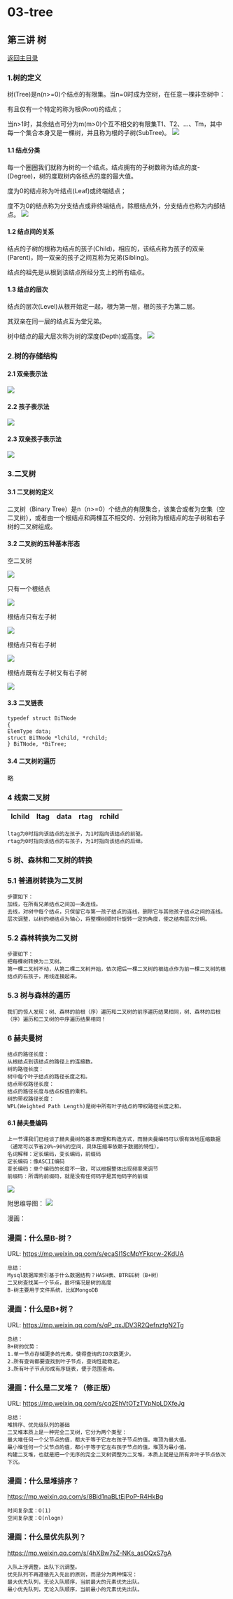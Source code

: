 # 03-tree

## 第三讲 树
[返回主目录](../README.md)

### 1.树的定义
树(Tree)是n(n>=0)个结点的有限集。当n=0时成为空树，在任意一棵非空树中：

有且仅有一个特定的称为根(Root)的结点；

当n>1时，其余结点可分为m(m>0)个互不相交的有限集T1、T2、...、Tm，其中每一个集合本身又是一棵树，并且称为根的子树(SubTree)。
![](src/main/resources/images/03-Tree.png)

#### 1.1 结点分类
每一个圈圈我们就称为树的一个结点。结点拥有的子树数称为结点的度-(Degree)，树的度取树内各结点的度的最大值。

度为0的结点称为叶结点(Leaf)或终端结点；

度不为0的结点称为分支结点或非终端结点，除根结点外，分支结点也称为内部结点。
![](src/main/resources/images/03-DegreeAndNode.png)

#### 1.2 结点间的关系
结点的子树的根称为结点的孩子(Child)，相应的，该结点称为孩子的双亲(Parent)，同一双亲的孩子之间互称为兄弟(Sibling)。

结点的祖先是从根到该结点所经分支上的所有结点。

#### 1.3 结点的层次
结点的层次(Level)从根开始定一起，根为第一层，根的孩子为第二层。

其双亲在同一层的结点互为堂兄弟。

树中结点的最大层次称为树的深度(Depth)或高度。
![](src/main/resources/images/03-LevelAndDepth.png)

### 2.树的存储结构

#### 2.1 双亲表示法
![](src/main/resources/images/03-Parents.png)

#### 2.2 孩子表示法
![](src/main/resources/images/03-Children.png)

#### 2.3 双亲孩子表示法
![](src/main/resources/images/03-ParentsAndChildren.png)

### 3.二叉树

#### 3.1 二叉树的定义
二叉树（Binary Tree）是n（n>=0）个结点的有限集合，该集合或者为空集（空二叉树），或者由一个根结点和两棵互不相交的、分别称为根结点的左子树和右子树的二叉树组成。

#### 3.2 二叉树的五种基本形态

空二叉树

![](src/main/resources/images/03-BinaryTree1.png)

只有一个根结点

![](src/main/resources/images/03-BinaryTree2.png)

根结点只有左子树

![](src/main/resources/images/03-BinaryTree3.png)

根结点只有右子树

![](src/main/resources/images/03-BinaryTree4.png)

根结点既有左子树又有右子树

![](src/main/resources/images/03-BinaryTree5.png)

#### 3.3 二叉链表
```cfml
typedef struct BiTNode
{
ElemType data;
struct BiTNode *lchild, *rchild;
} BiTNode, *BiTree;
```

#### 3.4 二叉树的遍历
略

### 4 线索二叉树
lchild|ltag|data|rtag|rchild
---|---|---|---|---
    ltag为0时指向该结点的左孩子，为1时指向该结点的前驱。
    rtag为0时指向该结点的右孩子，为1时指向该结点的后继。

### 5 树、森林和二叉树的转换
### 5.1 普通树转换为二叉树
    步骤如下：
    加线，在所有兄弟结点之间加一条连线。
    去线，对树中每个结点，只保留它与第一孩子结点的连线，删除它与其他孩子结点之间的连线。
    层次调整，以树的根结点为轴心，将整棵树顺时针旋转一定的角度，使之结构层次分明。
### 5.2 森林转换为二叉树
    步骤如下：
    把每棵树转换为二叉树。
    第一棵二叉树不动，从第二棵二叉树开始，依次把后一棵二叉树的根结点作为前一棵二叉树的根结点的右孩子，用线连接起来。

### 5.3 树与森林的遍历
    我们的惊人发现：树、森林的前根（序）遍历和二叉树的前序遍历结果相同，树、森林的后根（序）遍历和二叉树的中序遍历结果相同！


### 6 赫夫曼树
    结点的路径长度：
    从根结点到该结点的路径上的连接数。
    树的路径长度：
    树中每个叶子结点的路径长度之和。
    结点带权路径长度：
    结点的路径长度与结点权值的乘积。
    树的带权路径长度：
    WPL(Weighted Path Length)是树中所有叶子结点的带权路径长度之和。

#### 6.1 赫夫曼编码
    上一节课我们已经谈了赫夫曼树的基本原理和构造方式，而赫夫曼编码可以很有效地压缩数据（通常可以节省20%~90%的空间，具体压缩率依赖于数据的特性）。
    名词解释：定长编码，变长编码，前缀码
    定长编码：像ASCII编码
    变长编码：单个编码的长度不一致，可以根据整体出现频率来调节
    前缀码：所谓的前缀码，就是没有任何码字是其他码字的前缀
![](src/main/resources/images/03-HuffmanString.png)

附思维导图：
![](src/main/resources/xmind/03-tree.png)

漫画：
### 漫画：什么是B-树？
URL:  https://mp.weixin.qq.com/s/ecaSI1ScMpYFkprw-2KdUA

    总结：
    Mysql数据库索引基于什么数据结构？HASH表、BTREE树（B+树）
    二叉树查找某一个节点，最坏情况是树的高度
    B-树主要用于文件系统，比如MongoDB


### 漫画：什么是B+树？
URL:  https://mp.weixin.qq.com/s/qP_qxJDV3R2QefnztgN2Tg

    总结：
    B+树的优势：
    1.单一节点存储更多的元素，使得查询的IO次数更少。
    2.所有查询都要查找到叶子节点，查询性能稳定。
    3.所有叶子节点形成有序链表，便于范围查询。


### 漫画：什么是二叉堆？（修正版）
URL:  https://mp.weixin.qq.com/s/cq2EhVtOTzTVpNpLDXfeJg

    总结：
    堆排序、优先级队列的基础
    二叉堆本质上是一种完全二叉树，它分为两个类型：
    最大堆任何一个父节点的值，都大于等于它左右孩子节点的值，堆顶为最大值。
    最小堆任何一个父节点的值，都小于等于它左右孩子节点的值，堆顶为最小值。
    构建二叉堆，也就是把一个无序的完全二叉树调整为二叉堆，本质上就是让所有非叶子节点依次下沉。

### 漫画：什么是堆排序？
https://mp.weixin.qq.com/s/8Bid1naBLtEjPoP-R4HkBg

    时间复杂度：O(1)
    空间复杂度：O(nlogn)

### 漫画：什么是优先队列？
https://mp.weixin.qq.com/s/4hXBw7sZ-NKs_asOQxS7gA

    入队上浮调整，出队下沉调整。
    优先队列不再遵循先入先出的原则，而是分为两种情况：
    最大优先队列，无论入队顺序，当前最大的元素优先出队。
    最小优先队列，无论入队顺序，当前最小的元素优先出队。
